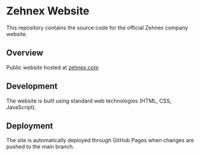 # Zehnex Website

This repository contains the source code for the official Zehnex company website.

## Overview

Public website hosted at [zehnex.com](https://zehnex.com)

## Development

The website is built using standard web technologies (HTML, CSS, JavaScript).

## Deployment

The site is automatically deployed through GitHub Pages when changes are pushed to the main branch.
